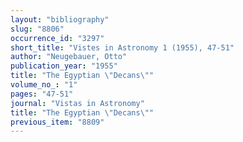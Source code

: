 ```yaml
---
layout: "bibliography"
slug: "8806"
occurrence_id: "3297"
short_title: "Vistes in Astronomy 1 (1955), 47-51"
author: "Neugebauer, Otto"
publication_year: "1955"
title: "The Egyptian \"Decans\""
volume_no_: "1"
pages: "47-51"
journal: "Vistas in Astronomy"
title: "The Egyptian \"Decans\""
previous_item: "8809"
---
```

